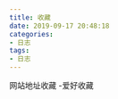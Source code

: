 ```yaml
---
title: 收藏 
date: 2019-09-17 20:48:18
categories:
- 日志
tags:
- 日志
---
```


网站地址收藏 -爱好收藏 

<!-- more -->
